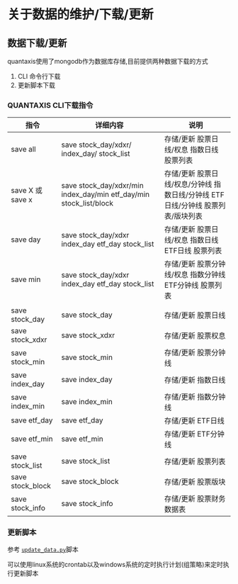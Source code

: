 # 关于数据的维护/下载/更新


## 数据下载/更新

quantaxis使用了mongodb作为数据库存储,目前提供两种数据下载的方式

1. CLI 命令行下载
2. 更新脚本下载

### QUANTAXIS CLI下载指令



|    指令             |              详细内容                        |                            说明                      | 
| --------------- | ---------------------------------------------   | -------------------------------------------- | 
| save all            | save stock_day/xdxr/ index_day/ stock_list         | 存储/更新 股票日线/权息 指数日线 股票列表   | 
| save X 或save x     | save stock_day/xdxr/min index_day/min etf_day/min stock_list/block   | 存储/更新 股票日线/权息/分钟线 指数日线/分钟线 ETF日线/分钟线 股票列表/版块列表   | 
| save day            | save stock_day/xdxr index_day etf_day stock_list         | 存储/更新 股票日线/权息 指数日线 ETF日线 股票列表   | 
| save min            | save stock_day/xdxr index_day etf_day stock_list         | 存储/更新 股票分钟线/权息 指数分钟线 ETF分钟线 股票列表   | 
| | |
| save stock_day             | save stock_day | 存储/更新 股票日线  | 
| save stock_xdxr             | save stock_xdxr| 存储/更新 股票权息  | 
| save stock_min             | save stock_min | 存储/更新 股票分钟线  | 
| save index_day             | save index_day | 存储/更新 指数日线  | 
| save index_min             | save index_min | 存储/更新 指数分钟线  | 
| save etf_day             | save etf_day | 存储/更新 ETF日线  | 
| save etf_min             | save etf_min | 存储/更新 ETF分钟线  | 
| save stock_list         | save stock_list| 存储/更新 股票列表|
| save stock_block        | save stock_block | 存储/更新 股票版块|
| save stock_info         | save stock_info  | 存储/更新 股票财务数据表|


### 更新脚本

参考 [```update_data.py```](https://github.com/QUANTAXIS/QUANTAXIS/blob/master/config/update_data.py)脚本

可以使用linux系统的crontab以及windows系统的定时执行计划(组策略)来定时执行更新脚本
